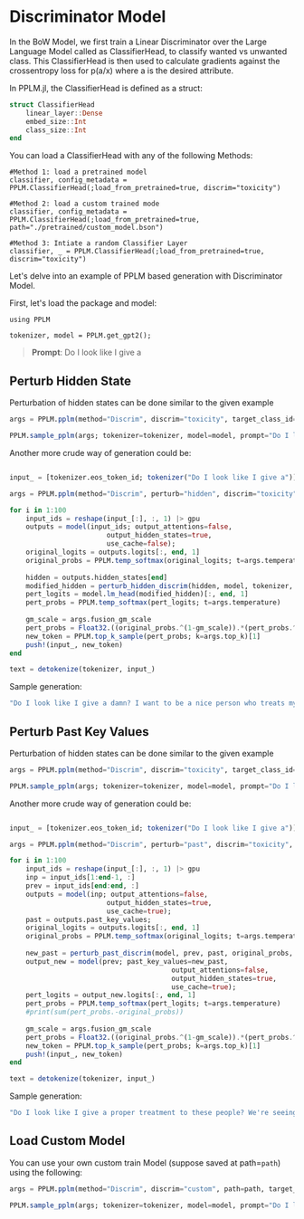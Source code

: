 # Discriminator Model

In the BoW Model, we first train a Linear Discriminator over the Large Language Model called as ClassifierHead, to classify wanted vs unwanted class. This ClassifierHead is then used to calculate gradients against the crossentropy loss for p(a/x) where a is the desired attribute. 

In PPLM.jl, the ClassifierHead is defined as a struct:
```julia
struct ClassifierHead
    linear_layer::Dense
    embed_size::Int
    class_size::Int
end
```
You can load a ClassifierHead with any of the following Methods:

```
#Method 1: load a pretrained model
classifier, config_metadata = PPLM.ClassifierHead(;load_from_pretrained=true, discrim="toxicity")    

#Method 2: load a custom trained mode
classifier, config_metadata = PPLM.ClassifierHead(;load_from_pretrained=true, path="./pretrained/custom_model.bson") 

#Method 3: Intiate a random Classifier Layer
classifier, _ = PPLM.ClassifierHead(;load_from_pretrained=true, discrim="toxicity") 

```
Let's delve into an example of PPLM based generation with Discriminator Model.

First, let's load the package and model:
```
using PPLM

tokenizer, model = PPLM.get_gpt2();
```

> **Prompt**: Do I look like I give a

## Perturb Hidden State

Perturbation of hidden states can be done similar to the given example

```julia
args = PPLM.pplm(method="Discrim", discrim="toxicity", target_class_id=1, stepsize=0.008, fusion_kl_scale=0.05);

PPLM.sample_pplm(args; tokenizer=tokenizer, model=model, prompt="Do I look like I give a")

```
Another more crude way of generation could be:

```julia

input_ = [tokenizer.eos_token_id; tokenizer("Do I look like I give a")]

args = PPLM.pplm(method="Discrim", perturb="hidden", discrim="toxicity", target_class_id=1, stepsize=0.008, fusion_kl_scale=0.05);

for i in 1:100
    input_ids = reshape(input_[:], :, 1) |> gpu
    outputs = model(input_ids; output_attentions=false,
                        output_hidden_states=true,
                        use_cache=false);
    original_logits = outputs.logits[:, end, 1]
    original_probs = PPLM.temp_softmax(original_logits; t=args.temperature)
    
    hidden = outputs.hidden_states[end]
    modified_hidden = perturb_hidden_discrim(hidden, model, tokenizer, args3)
    pert_logits = model.lm_head(modified_hidden)[:, end, 1]
    pert_probs = PPLM.temp_softmax(pert_logits; t=args.temperature)
    
    gm_scale = args.fusion_gm_scale
    pert_probs = Float32.((original_probs.^(1-gm_scale)).*(pert_probs.^(gm_scale))) |> cpu
    new_token = PPLM.top_k_sample(pert_probs; k=args.top_k)[1]
    push!(input_, new_token)
end

text = detokenize(tokenizer, input_)

```

Sample generation:

```julia
"Do I look like I give a damn? I want to be a nice person who treats my colleagues and even friends like people.\n\nFor one thing, it takes time for me and others to really consider and think about your value. In the past, I often felt uncomfortable working with people who thought my interests, opinions and interests were different, and didn't have the emotional and spiritual value to interact with them. I didn't feel like they wanted me to speak to their views. So I started getting involved on many other topics"
```

## Perturb Past Key Values


Perturbation of hidden states can be done similar to the given example

```julia
args = PPLM.pplm(method="Discrim", discrim="toxicity", target_class_id=1, stepsize=0.008, fusion_kl_scale=0.05);

PPLM.sample_pplm(args; tokenizer=tokenizer, model=model, prompt="Do I look like I give a")

```
Another more crude way of generation could be:

```julia

input_ = [tokenizer.eos_token_id; tokenizer("Do I look like I give a")]

args = PPLM.pplm(method="Discrim", perturb="past", discrim="toxicity", target_class_id=1, stepsize=0.008, fusion_kl_scale=0.05);

for i in 1:100
    input_ids = reshape(input_[:], :, 1) |> gpu
    inp = input_ids[1:end-1, :]
    prev = input_ids[end:end, :]
    outputs = model(inp; output_attentions=false,
                        output_hidden_states=true,
                        use_cache=true);
    past = outputs.past_key_values;
    original_logits = outputs.logits[:, end, 1]
    original_probs = PPLM.temp_softmax(original_logits; t=args.temperature)
    
    new_past = perturb_past_discrim(model, prev, past, original_probs, args3)
    output_new = model(prev; past_key_values=new_past,
                                        output_attentions=false,
                                        output_hidden_states=true,
                                        use_cache=true);    
    pert_logits = output_new.logits[:, end, 1]
    pert_probs = PPLM.temp_softmax(pert_logits; t=args.temperature)
    #print(sum(pert_probs.-original_probs))
    
    gm_scale = args.fusion_gm_scale
    pert_probs = Float32.((original_probs.^(1-gm_scale)).*(pert_probs.^(gm_scale))) |> cpu
    new_token = PPLM.top_k_sample(pert_probs; k=args.top_k)[1]
    push!(input_, new_token)
end

text = detokenize(tokenizer, input_)

```

Sample generation:

```julia
"Do I look like I give a proper treatment to these people? We're seeing real examples in all the things that they have done as well. There is going to be a discussion on there with the state of what steps we should be taking to address all cases of people in the community, and then what we are going to do going forward that has not a national interest interest. Is your experience with similar issues from different different sides affected your work/responsibility of not doing that things you find seem quite simple, at first glance?"
```

## Load Custom Model

You can use your own custom train Model (suppose saved at path=`path`) using the following:

```julia
args = PPLM.pplm(method="Discrim", discrim="custom", path=path, target_class_id=1, stepsize=0.008, fusion_kl_scale=0.05);

PPLM.sample_pplm(args; tokenizer=tokenizer, model=model, prompt="Do I look like I give a")

```
